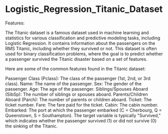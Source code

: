 # Logistic_Regression_Titanic_Dataset

Features:

The Titanic dataset is a famous dataset used in machine learning and statistics for various classification and predictive modeling tasks, including Logistic Regression. It contains information about the passengers on the RMS Titanic, including whether they survived or not. This dataset is often used for binary classification problems, where the goal is to predict whether a passenger survived the Titanic disaster based on a set of features.

Here are some of the common features found in the Titanic dataset:

Passenger Class (Pclass): The class of the passenger (1st, 2nd, or 3rd class).
Name: The name of the passenger.
Sex: The gender of the passenger.
Age: The age of the passenger.
Siblings/Spouses Aboard (SibSp): The number of siblings or spouses aboard.
Parents/Children Aboard (Parch): The number of parents or children aboard.
Ticket: The ticket number.
Fare: The fare paid for the ticket.
Cabin: The cabin number.
Embarked: The port at which the passenger embarked (C = Cherbourg, Q = Queenstown, S = Southampton).
The target variable is typically "Survived," which indicates whether the passenger survived (1) or did not survive (0) the sinking of the Titanic.
